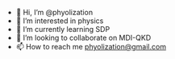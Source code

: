 - 👋 Hi, I’m @phyolization
- 👀 I’m interested in physics
- 🌱 I’m currently learning SDP
- 💞️ I’m looking to collaborate on MDI-QKD
- 📫 How to reach me phyolization@gmail.com

<!---
phyolization/phyolization is a ✨ special ✨ repository because its `README.md` (this file) appears on your GitHub profile.
You can click the Preview link to take a look at your changes.
--->
